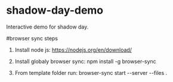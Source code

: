 # shadow-day-demo

Interactive demo for shadow day.

#browser sync steps

1. Install node js:
   https://nodejs.org/en/download/

2. Install globaly browser sync:
   npm install -g browser-sync

3. From template folder run:
   browser-sync start --server --files .
